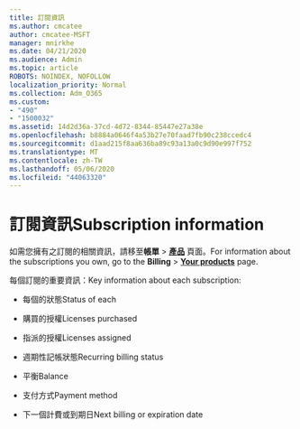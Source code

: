 ```yaml
---
title: 訂閱資訊
ms.author: cmcatee
author: cmcatee-MSFT
manager: mnirkhe
ms.date: 04/21/2020
ms.audience: Admin
ms.topic: article
ROBOTS: NOINDEX, NOFOLLOW
localization_priority: Normal
ms.collection: Adm_O365
ms.custom:
- "490"
- "1500032"
ms.assetid: 14d2d36a-37cd-4d72-8344-85447e27a38e
ms.openlocfilehash: b8884a0646f4a53b27e70faad7fb90c238ccedc4
ms.sourcegitcommit: d1aad215f8aa636ba89c93a13a0c9d90e997f752
ms.translationtype: MT
ms.contentlocale: zh-TW
ms.lasthandoff: 05/06/2020
ms.locfileid: "44063320"
---
```

# <a name="subscription-information"></a><span data-ttu-id="49dbe-102">訂閱資訊</span><span class="sxs-lookup"><span data-stu-id="49dbe-102">Subscription information</span></span>

<span data-ttu-id="49dbe-103">如需您擁有之訂閱的相關資訊，請移至**帳單** \> **[產品](https://go.microsoft.com/fwlink/p/?linkid=842054)** 頁面。</span><span class="sxs-lookup"><span data-stu-id="49dbe-103">For information about the subscriptions you own, go to the **Billing** \> **[Your products](https://go.microsoft.com/fwlink/p/?linkid=842054)** page.</span></span>
  
<span data-ttu-id="49dbe-104">每個訂閱的重要資訊：</span><span class="sxs-lookup"><span data-stu-id="49dbe-104">Key information about each subscription:</span></span>
  
- <span data-ttu-id="49dbe-105">每個的狀態</span><span class="sxs-lookup"><span data-stu-id="49dbe-105">Status of each</span></span>

- <span data-ttu-id="49dbe-106">購買的授權</span><span class="sxs-lookup"><span data-stu-id="49dbe-106">Licenses purchased</span></span>

- <span data-ttu-id="49dbe-107">指派的授權</span><span class="sxs-lookup"><span data-stu-id="49dbe-107">Licenses assigned</span></span>

- <span data-ttu-id="49dbe-108">週期性記帳狀態</span><span class="sxs-lookup"><span data-stu-id="49dbe-108">Recurring billing status</span></span>

- <span data-ttu-id="49dbe-109">平衡</span><span class="sxs-lookup"><span data-stu-id="49dbe-109">Balance</span></span>

- <span data-ttu-id="49dbe-110">支付方式</span><span class="sxs-lookup"><span data-stu-id="49dbe-110">Payment method</span></span>

- <span data-ttu-id="49dbe-111">下一個計費或到期日</span><span class="sxs-lookup"><span data-stu-id="49dbe-111">Next billing or expiration date</span></span>